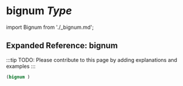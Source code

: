 # **bignum** *Type*

import Bignum from './_bignum.md';

<Bignum />

## Expanded Reference: bignum

:::tip
TODO: Please contribute to this page by adding explanations and examples
:::

```lisp
(bignum )
```
